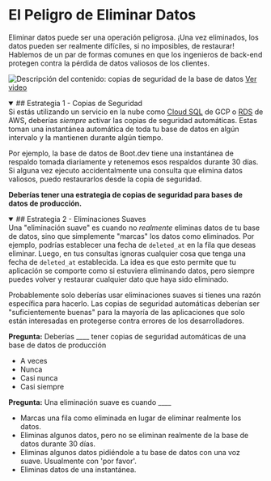 # El Peligro de Eliminar Datos

Eliminar datos puede ser una operación peligrosa. ¡Una vez eliminados, los datos pueden ser realmente difíciles, si no imposibles, de restaurar! Hablemos de un par de formas comunes en que los ingenieros de back-end protegen contra la pérdida de datos valiosos de los clientes.

![Descripción del contenido: copias de seguridad de la base de datos](https://storage.googleapis.com/qvault-webapp-dynamic-assets/course_assets/gUNRY9t.png)
[Ver video](https://storage.googleapis.com/qvault-webapp-dynamic-assets/lesson_videos/database-backups.mp4)

<details open="">
<summary>
## Estrategia 1 - Copias de Seguridad
</summary>
Si estás utilizando un servicio en la nube como <a href="https://cloud.google.com/sql" target="_blank" rel="noopener nofollow">Cloud SQL</a> de GCP o <a href="https://aws.amazon.com/rds/" target="_blank" rel="noopener nofollow">RDS</a> de AWS, deberías <em>siempre</em> activar las copias de seguridad automáticas. Estas toman una instantánea automática de toda tu base de datos en algún intervalo y la mantienen durante algún tiempo.

Por ejemplo, la base de datos de Boot.dev tiene una instantánea de respaldo tomada diariamente y retenemos esos respaldos durante 30 días. Si alguna vez ejecuto accidentalmente una consulta que elimina datos valiosos, puedo restaurarlos desde la copia de seguridad.

**Deberías tener una estrategia de copias de seguridad para bases de datos de producción.**
</details>

<details open="">
<summary>
## Estrategia 2 - Eliminaciones Suaves
</summary>
Una "eliminación suave" es cuando no <em>realmente</em> eliminas datos de tu base de datos, sino que simplemente "marcas" los datos como eliminados. Por ejemplo, podrías establecer una fecha de <code>deleted_at</code> en la fila que deseas eliminar. Luego, en tus consultas ignoras cualquier cosa que tenga una fecha de <code>deleted_at</code> establecida. La idea es que esto permite que tu aplicación se comporte como si estuviera eliminando datos, pero siempre puedes volver y restaurar cualquier dato que haya sido eliminado.

Probablemente solo deberías usar eliminaciones suaves si tienes una razón específica para hacerlo. Las copias de seguridad automáticas deberían ser "suficientemente buenas" para la mayoría de las aplicaciones que solo están interesadas en protegerse contra errores de los desarrolladores.
</details>

**Pregunta:** Deberías ____ tener copias de seguridad automáticas de una base de datos de producción

- A veces
- Nunca
- Casi nunca
- Casi siempre

**Pregunta:** Una eliminación suave es cuando ____

- Marcas una fila como eliminada en lugar de eliminar realmente los datos.
- Eliminas algunos datos, pero no se eliminan realmente de la base de datos durante 30 días.
- Eliminas algunos datos pidiéndole a tu base de datos con una voz suave. Usualmente con 'por favor'.
- Eliminas datos de una instantánea.
